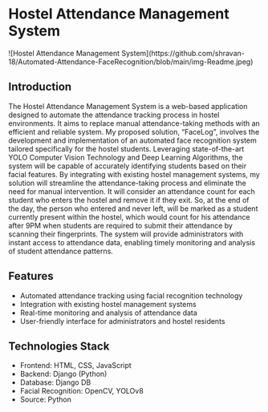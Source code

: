 # Hostel Attendance Management System

<div style="align:center">
![Hostel Attendance Management System](https://github.com/shravan-18/Automated-Attendance-FaceRecognition/blob/main/img-Readme.jpeg)
</div>

## Introduction

The Hostel Attendance Management System is a web-based application designed to automate the attendance tracking process in hostel environments. It aims to replace manual attendance-taking methods with an efficient and reliable system. My proposed solution, “FaceLog”, involves the development and implementation of an automated face recognition system tailored specifically for the hostel students. Leveraging state-of-the-art YOLO Computer Vision Technology and Deep Learning Algorithms, the system will be capable of accurately identifying students based on their facial features. By integrating with existing hostel management systems, my solution will streamline the attendance-taking process and eliminate the need for manual intervention. It will consider an attendance count for each student who enters the hostel and remove it if they exit. So, at the end of the day, the person who entered and never left, will be marked as a student currently present within the hostel, which would count for his attendance after 9PM when students are required to submit their attendance by scanning their fingerprints. The system will provide administrators with instant access to attendance data, enabling timely monitoring and analysis of student attendance patterns. 

## Features

- Automated attendance tracking using facial recognition technology
- Integration with existing hostel management systems
- Real-time monitoring and analysis of attendance data
- User-friendly interface for administrators and hostel residents

## Technologies Stack

- Frontend: HTML, CSS, JavaScript
- Backend: Django (Python)
- Database: Django DB
- Facial Recognition: OpenCV, YOLOv8
- Source: Python
